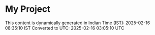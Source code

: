 # My Project

This content is dynamically generated in Indian Time (IST): 2025-02-16 08:35:10 IST
Converted to UTC: 2025-02-16 03:05:10 UTC

